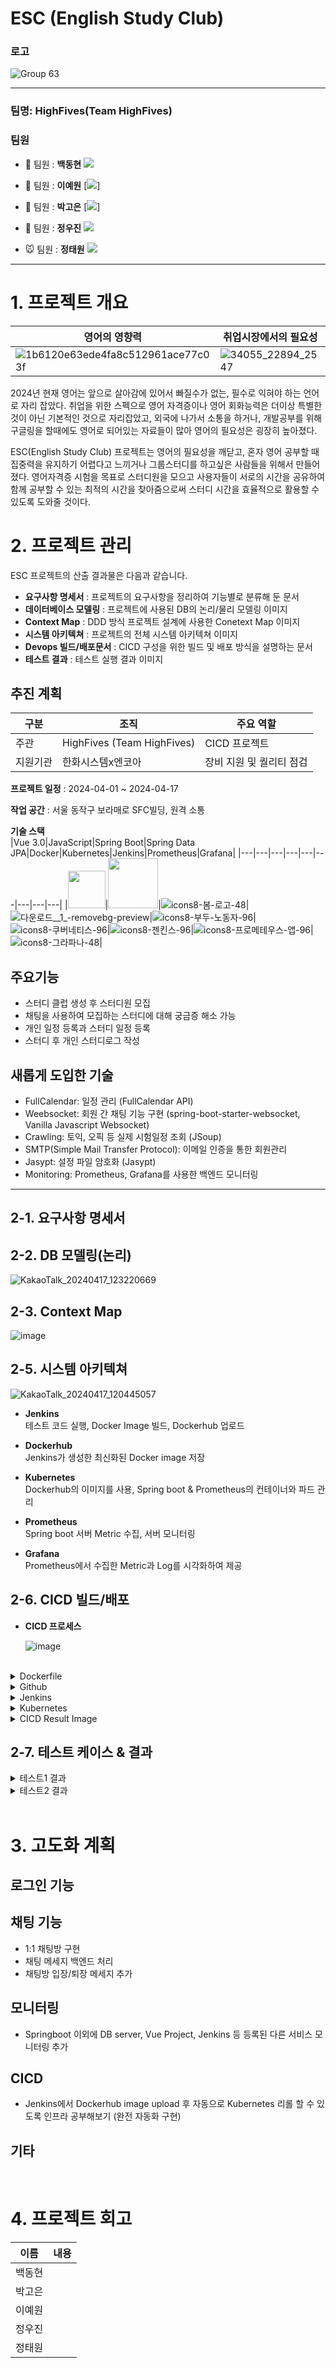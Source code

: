# ESC (English Study Club) 

### 로고
  ![Group 63](https://github.com/dongh810/ESC-English_Study_Club-develop/assets/105986200/33f78c72-f09c-435d-a057-e756ffa259c8)

---

### 팀명: HighFives(Team HighFives)
### 팀원

- 🦊 팀원 : **백동현**
[<img src="https://img.shields.io/badge/Github-Link-181717?logo=Github">](https://github.com/dongh810)

- 🐰 팀원 : **이예원**
[<img src="https://img.shields.io/badge/Github-Link-181717?logo=Github">]

- 🎀 팀원 : **박고은**
[<img src="https://img.shields.io/badge/Github-Link-181717?logo=Github">]

- 🐹 팀원 : **정우진**
[<img src="https://img.shields.io/badge/Github-Link-181717?logo=Github">](https://github.com/Wrinkk)

- 🐭 팀원 : **정태원**
[<img src="https://img.shields.io/badge/Github-Link-181717?logo=Github">](https://github.com/t4e1)

---

# 1. 프로젝트 개요
|영어의 영향력|취업시장에서의 필요성|
|---|---|
| ![1b6120e63ede4fa8c512961ace77c03f](https://github.com/dongh810/ESC-English_Study_Club-develop/assets/105986200/7c67397e-0f68-4bb1-b688-0d59c3c8c8a2) |![34055_22894_2547](https://github.com/dongh810/ESC-English_Study_Club-develop/assets/105986200/a8493f15-64d7-48db-ae7c-35cfeb552450)|

2024년 현재 영어는 앞으로 살아감에 있어서 빠질수가 없는, 필수로 익혀야 하는 언어로 자리 잡았다. 취업을 위한 스펙으로 영어 자격증이나 영어 회화능력은 더이상 특별한것이 아닌 기본적인 것으로 자리잡았고, 외국에 나가서 소통을 하거나, 개발공부를 위해 구글링을 할때에도 영어로 되어있는 자료들이 많아 영어의 필요성은 굉장히 높아졌다. 

ESC(English Study Club) 프로젝트는 영어의 필요성을 깨닫고, 혼자 영어 공부할 때 집중력을 유지하기 어렵다고 느끼거나 그룹스터디를 하고싶은 사람들을 위해서 만들어졌다. 영어자격증 시험을 목표로 스터디원을 모으고 사용자들이 서로의 시간을 공유하여 함께 공부할 수 있는 최적의 시간을 찾아줌으로써 스터디 시간을 효율적으로 활용할 수 있도록 도와줄 것이다.

# 2. 프로젝트 관리 

 ESC 프로젝트의 산출 결과물은 다음과 같습니다.
- **요구사항 명세서** : 프로젝트의 요구사항을 정리하여 기능별로 분류해 둔 문서
- **데이터베이스 모델링** : 프로젝트에 사용된 DB의 논리/물리 모델링 이미지
- **Context Map** : DDD 방식 프로젝트 설계에 사용한 Conetext Map 이미지    
- **시스템 아키텍쳐** : 프로젝트의 전체 시스템 아키텍쳐 이미지
- **Devops 빌드/배포문서** :  CICD 구성을 위한 빌드 및 배포 방식을 설명하는 문서   
- **테스트 결과** : 테스트 실행 결과 이미지  

## 추진 계획
| 구분 | 조직 | 주요 역할 |
| --- | --- | --- |
| 주관 | HighFives (Team HighFives) | CICD 프로젝트 |
| 지원기관 | 한화시스템x엔코아 | 장비 지원 및 퀄리티 점검 |

**프로젝트 일정** : 2024-04-01 ~ 2024-04-17

**작업 공간** : 서울 동작구 보라매로 SFC빌딩, 원격 소통

**기술 스택**   
|Vue 3.0|JavaScript|Spring Boot|Spring Data JPA|Docker|Kubernetes|Jenkins|Prometheus|Grafana|
|---|---|---|---|---|---|---|---|---|
|<img src="https://github.com/beyond-sw-camp/be04-3rd-TeamPhoenix-ahub/blob/feature-post-check/img/Vue.png" height="60" />|<img src="https://github.com/beyond-sw-camp/be04-3rd-TeamPhoenix-ahub/blob/feature-post-check/img/js.png" height="80" />|![icons8-봄-로고-48](https://github.com/dongh810/ESC-English_Study_Club-develop/assets/105986200/434f3918-640f-4cef-8050-43ca415d6d4c)|![다운로드__1_-removebg-preview](https://github.com/dongh810/ESC-English_Study_Club-develop/assets/105986200/82d8f3e5-9b6d-481b-92e3-0ff4a691b01b)|![icons8-부두-노동자-96](https://github.com/dongh810/ESC-English_Study_Club-develop/assets/105986200/547c5002-b2bb-49b7-afc8-f083846a0769)|![icons8-쿠버네티스-96](https://github.com/dongh810/ESC-English_Study_Club-develop/assets/105986200/08d3f8ed-6755-4e79-aba2-8680a63dfa52)|![icons8-젠킨스-96](https://github.com/dongh810/ESC-English_Study_Club-develop/assets/105986200/50215ec0-8598-4f6c-869a-2e795d69950f)|![icons8-프로메테우스-앱-96](https://github.com/dongh810/ESC-English_Study_Club-develop/assets/105986200/b146f025-eed4-4af1-9db8-101cad3f78b6)|![icons8-그라파나-48](https://github.com/dongh810/ESC-English_Study_Club-develop/assets/105986200/8afb44c6-75e1-4ca5-8072-2686600fdec9)|


## 주요기능
- 스터디 클럽 생성 후 스터디원 모집
- 채팅을 사용하여 모집하는 스터디에 대해 궁금증 해소 가능
- 개인 일정 등록과 스터디 일정 등록
- 스터디 후 개인 스터디로그 작성

## 새롭게 도입한 기술
- FullCalendar: 일정 관리 (FullCalendar API)
- Weebsocket: 회원 간 채팅 기능 구현 (spring-boot-starter-websocket,  Vanilla Javascript Websocket)  
- Crawling: 토익, 오픽 등 실제 시험일정 조회 (JSoup)
- SMTP(Simple Mail Transfer Protocol): 이메일 인증을 통한 회원관리
- Jasypt: 설정 파일 암호화 (Jasypt)
- Monitoring: Prometheus, Grafana를 사용한 백엔드 모니터링
---

## 2-1. 요구사항 명세서



## 2-2. DB 모델링(논리)

![KakaoTalk_20240417_123220669](https://github.com/dongh810/ESC-English_Study_Club-develop/assets/105986200/e5f6fcfe-e910-4634-8862-d90b2d36bc53)

## 2-3. Context Map 

![image](https://github.com/dongh810/ESC-English_Study_Club-develop/assets/105986200/5b5bf0b4-8d35-43fb-8578-b10a57bf3f2d)

## 2-5. 시스템 아키텍쳐

![KakaoTalk_20240417_120445057](https://github.com/dongh810/ESC-English_Study_Club-develop/assets/105986200/1f8dcd6c-e925-4126-b637-ea91f1577b7f)

- **Jenkins** <br>
테스트 코드 실행, Docker Image 빌드, Dockerhub 업로드 

- **Dockerhub** <br>
Jenkins가 생성한 최신화된 Docker image 저장 

- **Kubernetes** <br>
Dockerhub의 이미지를 사용, Spring boot & Prometheus의 컨테이너와 파드 관리

- **Prometheus** <br>
Spring boot 서버 Metric 수집, 서버 모니터링

- **Grafana** <br>
Prometheus에서 수집한 Metric과 Log를 시각화하여 제공

## 2-6. CICD 빌드/배포 
- **CICD 프로세스**

  ![image](https://github.com/beyond-sw-camp/be04-4th-team4-ESC/assets/108782390/1ce2f683-333c-4fc0-9310-d0671ee7843a)

<br>

<details>
<summary>Dockerfile</summary>
  

- **Spring boot Dockerfile** <br>
  - openjdk가 설치된 Dockerhub image 파일명 정의 <br>
  - image 빌드에 사용할 jar파일 정의 <br>
  - 진입 시 실행 될 명령어 정의 <br>
    - jasypt의 secretkey 를 환경 변수로 넣어서 실행
    
![image](https://github.com/beyond-sw-camp/be04-4th-team4-ESC/assets/108782390/c932225b-cabb-48de-af39-d32f0b2120d3)   
      
- **Jenkins Dockerfile** <br>

  - Jenkins가 설치된 Dockerhub image 파일명 정의 <br>
  - Jenkins 실행에 필요한 apt 명령어 정의

![image](https://github.com/beyond-sw-camp/be04-4th-team4-ESC/assets/108782390/f35c7ee2-a9db-4c35-a701-59e58d0da354)


- **Jenkins docker-compose** <br>

  - 사용할 Dockerfile 지정 <br> 
  - Jenkins 컨테이너 이름과 포트 설정 <br>
  - volumes 설정으로 로컬에서 jenkins에 올라온 프로젝트 실행할 수 있도록 설정 <br> 

![image](https://github.com/beyond-sw-camp/be04-4th-team4-ESC/assets/108782390/e3c9f94b-ed8d-4074-84b5-038b00d0f60f)

</details>

<details>
<summary>Github</summary>

- **Webhook & Deploy key**

  - 지정한 브랜치에 변화가 있을 경우 Webhook을 발생, Jenkins 로 Webhook 을 보낸다. <br>
  - Deploy key에는 Jenkins 서버의 public Key 를 사용, Jenkins 서버로 SSH를 통해 변경된 코드를 전송.

![github-webhook](https://github.com/beyond-sw-camp/be04-4th-team4-ESC/assets/108782390/ed404102-52c9-44b3-b9bc-295844ba7ce6)
![github-deploykey](https://github.com/beyond-sw-camp/be04-4th-team4-ESC/assets/108782390/91819a89-49a7-486e-82d3-ad1a85a50791)


</details>

<details>
<summary>Jenkins</summary>

- **Credential**
  - Github 접속을 허용하기 위해 ssh private key를 가진 Credential 생성
  - Dockerhub 접속을 위해 Dockerhub 계정 정보를 가진 Credential 생성
  
![jenkins-credential1](https://github.com/beyond-sw-camp/be04-4th-team4-ESC/assets/108782390/4c381c2a-0611-453c-a4e9-49c4f88a4ed9)

- **Security**
  - Github의 Jenkins 접근을 위하여 ssh private key를 포함한 Secret 정책 생성

![image](https://github.com/beyond-sw-camp/be04-4th-team4-ESC/assets/108782390/660e4c3e-2c05-4f50-897f-fb7a30306a48)

- **Tools**

  - 빌드에 사용할 jdk 버전과 build tool 정의

![image](https://github.com/beyond-sw-camp/be04-4th-team4-ESC/assets/108782390/ae18f3d4-454f-4650-91ea-3f7a7dc7eb7b)


- **Item(Pipeline)**

  - Github 와 연동하여 Webhook을 감지할 때 마다 테스트하고 빌드를 진행할 아이템을 정의, 생성
 
![image](https://github.com/beyond-sw-camp/be04-4th-team4-ESC/assets/108782390/56f2b83a-7ae5-4ff2-9d79-bcfd374ced97)
![image](https://github.com/beyond-sw-camp/be04-4th-team4-ESC/assets/108782390/18880b4d-673a-41d7-aa17-15fd4e63160e)
![image](https://github.com/beyond-sw-camp/be04-4th-team4-ESC/assets/108782390/831f97e0-b5b2-45df-9989-c3b93c78080a)

</details>

<details>
<summary>Kubernetes</summary>

- **Springboot Deployment**

  - ESC 프로젝트의 컨테이너 명, 컨테이너 생성에 사용할 이미지, 생성될 레플리카의 수, 컨테이너 port 지정    

![image](https://github.com/beyond-sw-camp/be04-4th-team4-ESC/assets/108782390/b58bed75-86ca-4417-a80a-2c51255706a5)


- **Springboot Service**
  - 외부에서 ESC 컨테이너에 접근하기 위한 워커 노드 포트(30003) 및 service(8008)와 deployment 포트(10001) 정의 

![image](https://github.com/beyond-sw-camp/be04-4th-team4-ESC/assets/108782390/7e8357e1-a434-4086-b7ff-47c174871849)


- **Prometheus Deployment**
  - Prometheus 컨테이너 명, 컨테이너 생성에 사용할 이미지, 컨테이너 port, configmap 지정  

![image](https://github.com/beyond-sw-camp/be04-4th-team4-ESC/assets/108782390/75435fc1-dd89-49e1-af92-457c24f06afc)


- **Prometheus Service**
  - 외부에서 Prometheus 컨테이너에 접근하기 위한 워커 노드 포트(30005) 및 service(9009)와 deployment(9090) 포트 정의 

![image](https://github.com/beyond-sw-camp/be04-4th-team4-ESC/assets/108782390/2b7bcd7a-5f45-4130-a968-b53efaa6095b)


</details>

<details>
<summary>CICD Result Image</summary>

- **Jenkins Item(pipeline) running**

![jenkis-stageview](https://github.com/beyond-sw-camp/be04-4th-team4-ESC/assets/108782390/a3ce927c-1407-48e5-bb53-434ab072a256)

  
- **Jenkins Image build**

![jenkins-resultlog1](https://github.com/beyond-sw-camp/be04-4th-team4-ESC/assets/108782390/9f622d80-dbfd-4e5c-90ff-411844b3a84a)
![jenkins-resultlog2](https://github.com/beyond-sw-camp/be04-4th-team4-ESC/assets/108782390/8b9dd47a-0860-4f79-b7cd-fe4367a294e9)

  
- **Kubernetes**
![image](https://github.com/beyond-sw-camp/be04-4th-team4-ESC/assets/108782390/38e105a4-963e-4cba-8388-8e4d49f96ca2)

![image](https://github.com/beyond-sw-camp/be04-4th-team4-ESC/assets/108782390/a156ac57-c6a1-459d-96df-99bd87272b65)


</details>



## 2-7. 테스트 케이스 & 결과 

<details>
<summary>테스트1 결과</summary>

</details>

<details>
<summary>테스트2 결과</summary>

</details>

<br>

# 3. 고도화 계획

## 로그인 기능


## 채팅 기능 
- 1:1 채팅방 구현
- 채팅 메세지 백엔드 처리
- 채팅방 입장/퇴장 메세지 추가

## 모니터링 
- Springboot 이외에 DB server, Vue Project, Jenkins 등 등록된 다른 서비스 모니터링 추가 

## CICD
- Jenkins에서 Dockerhub image upload 후 자동으로 Kubernetes 리롤 할 수 있도록 인프라 공부해보기 (완전 자동화 구현)

## 기타

<br>

# 4. 프로젝트 회고

| 이름 | 내용 |
| ----- | ----------|
| 백동현 |  |
| 박고은 |  |
| 이예원 |  |
| 정우진 |  |
| 정태원 |  |
